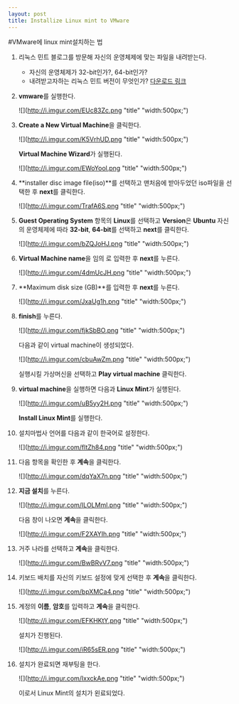 ```yaml
---
layout: post
title: Installize Linux mint to VMware
---
```


#VMware에 linux mint설치하는 법

1. 리눅스 민트 블로그를 방문해 자신의 운영체제에 맞는 파일을 내려받는다.
	* 자신의 운영체제가 32-bit인가?, 64-bit인가?
	* 내려받고자하는 리눅스 민트 버전이 무엇인가?
	[다운로드 링크](https://linuxmint.com/)

2. **vmware**를 실행한다.

	![](http://i.imgur.com/EUc83Zc.png "title" "width:500px;")
    
3. **Create a New Virtual Machine**을 클릭한다.

	![](http://i.imgur.com/K5VrhUD.png "title" "width:500px;")
    
    **Virtual Machine Wizard**가 실행된다.
    
    ![](http://i.imgur.com/EWoYool.png "title" "width:500px;")

4. **installer disc image file(iso)**를 선택하고 맨처음에 받아두었던 iso파일을 선택한 후 **next**를 클릭한다.

	![](http://i.imgur.com/TrafA6S.png "title" "width:500px;")

5. **Guest Operating System** 항목의 **Linux**를 선택하고 **Version**은 **Ubuntu** 자신의 운영체제에 따라 **32-bit**, **64-bit**를 선택하고 **next**를 클릭한다.

	![](http://i.imgur.com/bZQJoHJ.png "title" "width:500px;")
    
6. **Virtual Machine name**을 임의 로 입력한 후 **next**를 누른다.

	![](http://i.imgur.com/4dmUcJH.png "title" "width:500px;")
    
7. **Maximum disk size (GB)**를 입력한 후 **next**를 누른다.

	![](http://i.imgur.com/JxaUg1h.png "title" "width:500px;")
    
8. **finish**를 누른다.

	![](http://i.imgur.com/fjkSbBO.png "title" "width:500px;")
    
    다음과 같이 virtual machine이 생성되었다.
    
    ![](http://i.imgur.com/cbuAwZm.png "title" "width:500px;")
    
    실행시킬 가상머신을 선택하고 **Play virtual machine** 클릭한다.
    
9. **virtual machine**을 실행하면 다음과 **Linux Mint**가 실행된다.

	![](http://i.imgur.com/uB5yy2H.png "title" "width:500px;")
    
    **Install Linux Mint**를 실행한다.
    
10. 설치마법사 언어를 다음과 같이 한국어로 설정한다.

	![](http://i.imgur.com/fltZh84.png "title" "width:500px;")
    
11. 다음 항목을 확인한 후 **계속**을 클릭한다.

	![](http://i.imgur.com/dqYaX7n.png "title" "width:500px;")
    
12. **지금 설치**를 누른다.

	![](http://i.imgur.com/ILOLMml.png "title" "width:500px;")
    
    다음 창이 나오면 **계속**을 클릭한다.
    
    ![](http://i.imgur.com/F2XAYIh.png "title" "width:500px;")
    
13. 거주 나라를 선택하고 **계속**을 클릭한다.

	![](http://i.imgur.com/BwBRvV7.png "title" "width:500px;")
    
14. 키보드 배치를 자신의 키보드 설정에 맞게 선택한 후 **계속**을 클릭한다.

	![](http://i.imgur.com/bpXMCa4.png "title" "width:500px;")
    
15. 계정의 **이름**, **암호**를 입력하고 **계속**을 클릭한다.

	![](http://i.imgur.com/EFKHKtY.png "title" "width:500px;")
    
    설치가 진행된다.
    
    ![](http://i.imgur.com/iR65sER.png "title" "width:500px;")
    
16. 설치가 완료되면 재부팅을 한다.

	![](http://i.imgur.com/IxxckAe.png "title" "width:500px;") 
    
    이로서 Linux Mint의 설치가 왼료되었다.
